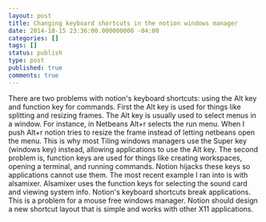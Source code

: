 ```yaml
---
layout: post
title: Changing keyboard shortcuts in the notion windows manager
date: 2014-10-15 23:36:00.000000000 -04:00
categories: []
tags: []
status: publish
type: post
published: true
comments: true
---
```

<p>There are two problems with notion's keyboard shortcuts: using the Alt key and function key for commands.  First the Alt key is used for things like splitting and resizing frames. The Alt key is usually used to select menus in a window. For instance, in Netbeans Alt+r selects the run menu. When I push Alt+r notion tries to resize the frame instead of letting netbeans open the menu. This is why most Tiling windows managers use the Super key (windows key) instead, allowing applications to use the Alt key.  The second problem is, function keys are used for things like creating workspaces, opening a terminal, and running commands. Notion hijacks these keys so applications cannot use them. The most recent example I ran into is with alsamixer. Alsamixer uses the function keys for selecting the sound card and viewing system info.  Notion's keyboard shortcuts break applications. This is a problem for a mouse free windows manager. Notion should design a new shortcut layout that is simple and works with other X11 applications.</p>
